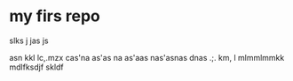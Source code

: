 # my firs repo 
slks j
 jas
  js
   
   asn
   kkl
   lc,.mzx
    cas'na
     as'as
     na
      as'aas
      nas'asnas
      dnas
   .;.
   km,
   l
   mlmmlmmkk
   mdlfksdjf
   skldf
   
